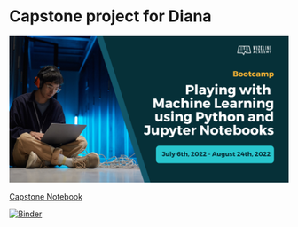 # Capstone project for Diana

![Course Hero](images/hero.png)

[Capstone Notebook](./capstone.ipynb)

<!--- In the next line add the URL generated by Binder in the page --->

[![Binder](https://mybinder.org/badge_logo.svg)](https://mybinder.org/v2/gh/ChanaAyde/capstone/3f1ee36b983d1c46e8fdc446348e2a5f5da78d4a?urlpath=lab%2Ftree%2Fcapstone.ipynb)
